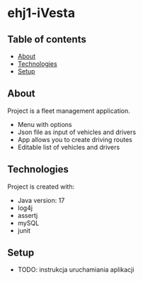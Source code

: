 # ehj1-iVesta
## Table of contents
* [About](#About)
* [Technologies](#Technologies)
* [Setup](#Setup)

## About
Project is a fleet management application.
- Menu with options
- Json file as input of vehicles and drivers
- App allows you to create driving routes
- Editable list of vehicles and drivers

## Technologies
Project is created with:
* Java version: 17
* log4j
* assertj
* mySQL
* junit

## Setup
* TODO: instrukcja uruchamiania aplikacji
